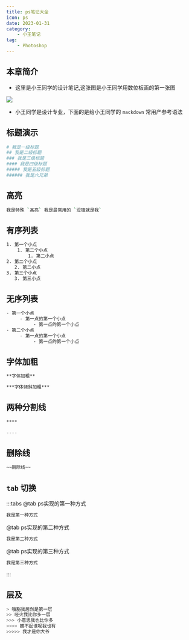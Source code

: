 ```yaml
---
title: ps笔记大全
icon: ps
date: 2023-01-31
category:
    - 小王笔记
tag: 
    - Photoshop
---
```


## 本章简介

- 这里是小王同学的设计笔记,这张图是小王同学用数位板画的第一张图

![](https://image.zswei.xyz/img/1.jpg)


- 小王同学是设计专业，下面的是给小王同学的 `mackdown` 常用产参考语法
## 标题演示
```sh
# 我是一级标题
## 我是二级标题
### 我是三级标题
#### 我是四级标题
##### 我是五级标题
###### 我是六兄弟
```

## 高亮
```sh
我是特殊 `高亮` 我是最常用的 `没错就是我`
```
## 有序列表
```sh
1. 第一个小点
    1. 第二个小点
        1. 第二小点
2. 第二个小点
   2. 第二小点
3. 第三个小点
   3. 第三小点
```


## 无序列表
```sh
- 第一个小点
     - 第一点的第一个小点
          - 第一点的第一个小点
- 第二个小点
     - 第一点的第一个小点
          - 第一点的第一个小点
```

## 字体加粗
```sh
**字体加粗**
```

```sh
***字体倾斜加粗***
```


## 两种分割线
```sh
****

----
```

## 删除线
```sh
~~删除线~~
```

## `tab` 切换
:::tabs
@tab ps实现的第一种方式
```sh
我是第一种方式
```


@tab ps实现的第二种方式
```sh
我是第二种方式
```




@tab ps实现的第三种方式
```sh
我是第三种方式
```
:::

##  层及
```sh
> 哦豁我居然是第一层
>> 哑火我比你多一层
>>> 小意思我也比你多
>>>> 瞧不起谁呢我也有
>>>>> 我才是你大爷
```